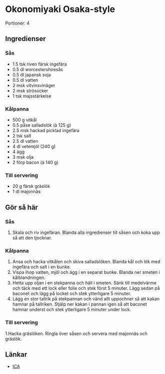 # Okonomiyaki Osaka-style

Portioner: 4

## Ingredienser

### Sås

- 1.5 tsk riven färsk ingefära
- 0.5 dl worcestershiresås
- 0.5 dl japansk soja
- 0.5 dl vatten
- 2 msk vitvinsvinäger
- 2 msk strösocker
- 1 tsk majsstärkelse

### Kålpanna

- 500 g vitkål
- 0.5 påse salladslök (à 125 g)
- 2.5 msk hackad picklad ingefära
- 2 tsk salt
- 2.5 dl vatten
- 4 dl vetemjöl (240 g)
- 4 ägg
- 3 msk olja
- 2 förp bacon (à 140 g)

### Till servering

- 20 g färsk gräslök
- 1 dl majonnäs

## Gör så här

### Sås

1. Skala och riv ingefäran. Blanda alla ingredienser till såsen och koka upp så att den tjocknar.

### Kålpanna

1. Ansa och hacka vitkålen och skiva salladslöken. Blanda kål och lök med ingefära och salt i en bunke.
2. Vispa ihop vatten, mjöl och ägg i en separat bunke. Blanda ner smeten i kålblandningen.
3. Hetta upp oljan i en stekpanna och häll i smeten. Sänk till medelvärme och täck med ett lock eller folie och stek först 5 minuter. Lägg sedan på baconet och lägg på locket och stek ytterligare 5 minuter.
4. Lägg en stor tallrik på stekpannan och vänd allt uppochner så att kakan hamnar på tallriken. Stjälp ner kakan i pannan igen så att baconet hamnar underst och stek ytterligare 5 minuter under lock.

### Till servering

1.Hacka gräslöken. Ringla över såsen och servera med majonnäs och gräslök.

## Länkar

- [ICA](https://www.ica.se/recept/okonomiyaki-osaka-style-721354/)
